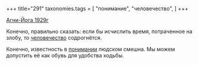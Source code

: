 +++
title="291"
taxonomies.tags = [
 "понимание",
 "человечество",
]
+++

[Агни-Йога 1929г](/agni/1929)

Конечно, правильно сказать: если бы исчислить время, потраченное на злобу, то [человечество](/tags/человечество) содрогнётся.   

Конечно, известность в [понимании](/tags/понимание) людском смешна. Мы можем допустить её как обувь для удобства ходьбы.